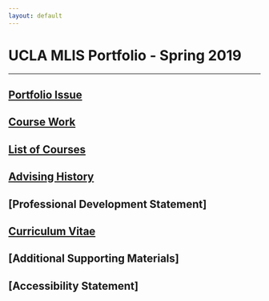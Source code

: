 ```yaml
---
layout: default
---
```


# UCLA MLIS Portfolio - Spring 2019
* * *


##  [Portfolio Issue](IssueStatement.md)

##  [Course Work](CourseWork.md)

##  [List of Courses](./courselisttest.md) 

##  [Advising History](./advisinghistory.md)

##  [Professional Development Statement]

##  [Curriculum Vitae](./Resume_pdf.pdf) 

##  [Additional Supporting Materials]

##  [Accessibility Statement]
